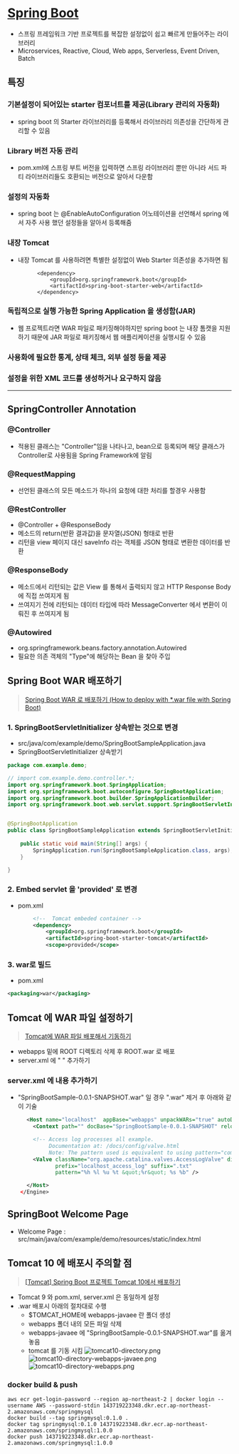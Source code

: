 # [Spring Boot](https://spring.io/)
- 스프링 프레임워크 기반 프로젝트를 복잡한 설정없이 쉽고 빠르게 만들어주는 라이브러리
- Microservices, Reactive, Cloud, Web apps, Serverless, Event Driven, Batch


## 특징
### 기본설정이 되어있는 starter 컴포너트를 제공(Library 관리의 자동화)
- spring boot 의 Starter 라이브러리를 등록해서 라이브러리 의존성을 간단하게 관리할 수 있음

### Library 버전 자동 관리
- pom.xml에 스프링 부트 버전을 입력하면 스프링 라이브러리 뿐만 아니라 서드 파티 라이브러리들도 호환되는 버전으로 알아서 다운함

### 설정의 자동화
- spring boot 는 @EnableAutoConfiguration 어노테이션을 선언해서 spring 에서 자주 사용 했던 설정들을 알아서 등록해줌

### 내장 Tomcat
- 내장 Tomcat 를 사용하려면 특별한 설정없이 Web Starter 의존성을 추가하면 됨
  ```
		<dependency>
			<groupId>org.springframework.boot</groupId>
			<artifactId>spring-boot-starter-web</artifactId>
		</dependency>
  ```

### 독립적으로 실행 가능한 Spring Application 을 생성함(JAR)
- 웹 프로젝트라면 WAR 파일로 패키징해야하지만 spring boot 는 내장 톰캣을 지원하기 때문에 JAR 파일로 패키징해서 웹 애플리케이션을 실행시킬 수 있음

### 사용화에 필요한 통계, 상태 체크, 외부 설정 등을 제공
### 설정을 위한 XML 코드를 생성하거나 요구하지 않음

---

## SpringController Annotation
### @Controller
- 적용된 클래스는 "Controller"임을 나타나고, bean으로 등록되며 해당 클래스가 Controller로 사용됨을 Spring Framework에 알림

### @RequestMapping
- 선언된 클래스의 모든 메소드가 하나의 요청에 대한 처리를 할경우 사용함

### @RestController
- @Controller + @ResponseBody 
- 메소드의 return(반환 결과값)을 문자열(JSON) 형태로 반환
- 리턴을 view 페이지 대신 saveInfo 라는 객체를 JSON 형태로 변환한 데이터를 반환

### @ResponseBody
- 메소드에서 리턴되는 값은 View 를 통해서 출력되지 않고 HTTP Response Body 에 직접 쓰여지게 됨
- 쓰여지기 전에 리턴되는 데이터 타입에 따라 MessageConverter 에서 변환이 이뤄진 후 쓰여지게 됨

### @Autowired
- org.springframework.beans.factory.annotation.Autowired
- 필요한 의존 객체의 "Type"에 해당하는 Bean 을 찾아 주입

## Spring Boot WAR 배포하기
> [Spring Boot WAR 로 배포하기 (How to deploy with *.war file with Spring Boot)](https://4urdev.tistory.com/84)

### 1. SpringBootServletInitializer 상속받는 것으로 변경
- src/java/com/example/demo/SpringBootSampleApplication.java
- SpringBootServletInitializer 상속받기
```java
package com.example.demo;

// import com.example.demo.controller.*;
import org.springframework.boot.SpringApplication;
import org.springframework.boot.autoconfigure.SpringBootApplication;
import org.springframework.boot.builder.SpringApplicationBuilder;
import org.springframework.boot.web.servlet.support.SpringBootServletInitializer;


@SpringBootApplication
public class SpringBootSampleApplication extends SpringBootServletInitializer {
	
	public static void main(String[] args) {
		SpringApplication.run(SpringBootSampleApplication.class, args);
	}

}
```
### 2. Embed servlet 을 'provided' 로 변경
- pom.xml
```xml
		<!--  Tomcat embeded container -->
		<dependency>
			<groupId>org.springframework.boot</groupId>
			<artifactId>spring-boot-starter-tomcat</artifactId>
			<scope>provided</scope>
```
### 3. war로 빌드
- pom.xml
```xml
<packaging>war</packaging>
```

## Tomcat 에 WAR 파일 설정하기
> [Tomcat에 WAR 파일 배포해서 기동하기](https://oingdaddy.tistory.com/344)
- webapps 밑에 ROOT 디렉토리 삭제 후 ROOT.war 로 배포
- server.xml 에 "<Context> " 추가하기
### server.xml 에 <Context> 내용 추가하기
- "SpringBootSample-0.0.1-SNAPSHOT.war" 일 경우 ".war" 제거 후 아래와 같이 기술
```xml
      <Host name="localhost"  appBase="webapps" unpackWARs="true" autoDeploy="true">
        <Context path="" docBase="SpringBootSample-0.0.1-SNAPSHOT" reloadable="false" />

        <!-- Access log processes all example.
             Documentation at: /docs/config/valve.html
             Note: The pattern used is equivalent to using pattern="common" -->
        <Valve className="org.apache.catalina.valves.AccessLogValve" directory="logs"
               prefix="localhost_access_log" suffix=".txt"
               pattern="%h %l %u %t &quot;%r&quot; %s %b" />

      </Host>
    </Engine>
```

## SpringBoot Welcome Page
- Welcome Page : src/main/java/com/example/demo/resources/static/index.html

## Tomcat 10 에 배포시 주의할 점
>[[Tomcat] Spring Boot 프로젝트 Tomcat 10에서 배포하기](https://adg0609.tistory.com/57?category=876826)

- Tomcat 9 와 pom.xml, server.xml 은 동일하게 설정
- .war 배포시 아래의 절차대로 수행
  - $TOMCAT_HOME에 webapps-javaee 란 폴더 생성
  - webapps 폴더 내의 모든 파일 삭제
  - webapps-javaee 에 "SpringBootSample-0.0.1-SNAPSHOT.war"를 옮겨 놓음
  - tomcat 를 기동 시킴
  ![tomcat10-directory.png](./img/tomcat10-directory.png)   
  ![tomcat10-directory-webapps-javaee.png](./img/tomcat10-directory-webapps-javaee.png)  
  ![tomcat10-directory-webapps.png](./img/tomcat10-directory-webapps.png)

### docker build & push
```
aws ecr get-login-password --region ap-northeast-2 | docker login --username AWS --password-stdin 143719223348.dkr.ecr.ap-northeast-2.amazonaws.com/springmysql
docker build --tag springmysql:0.1.0 .
docker tag springmysql:0.1.0 143719223348.dkr.ecr.ap-northeast-2.amazonaws.com/springmysql:1.0.0
docker push 143719223348.dkr.ecr.ap-northeast-2.amazonaws.com/springmysql:1.0.0
```